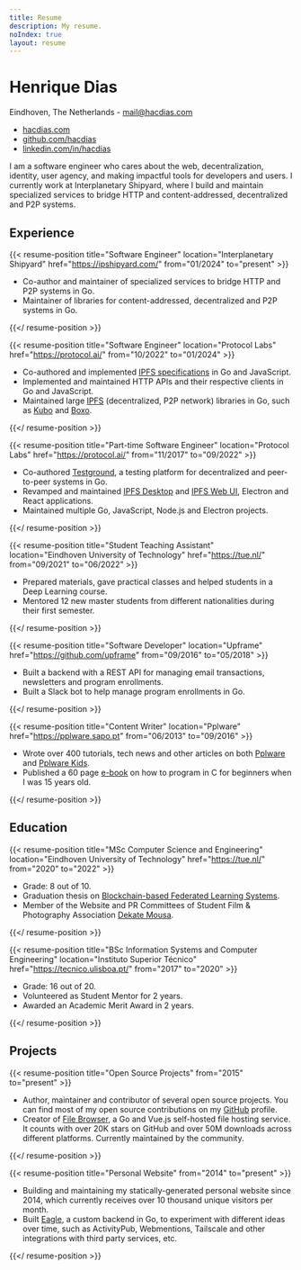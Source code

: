 ```yaml
---
title: Resume
description: My resume.
noIndex: true
layout: resume
---
```


<!--more-->

<div id="resume-header">
  <div>

  # Henrique Dias

  Eindhoven, The Netherlands - [mail@hacdias.com](mailto:mail@hacdias.com)

  </div>

  - [hacdias.com](https://hacdias.com)
  - [github.com/hacdias](https://github.com/hacdias)
  - [linkedin.com/in/hacdias](https://www.linkedin.com/in/hacdias/)

</div>

I am a software engineer who cares about the web, decentralization, identity, user agency, and making impactful tools for developers and users. I currently work at Interplanetary Shipyard, where I build and maintain specialized services to bridge HTTP and content-addressed, decentralized and P2P systems.

## Experience

{{< resume-position title="Software Engineer" location="Interplanetary Shipyard" href="https://ipshipyard.com/" from="01/2024" to="present" >}}

- Co-author and maintainer of specialized services to bridge HTTP and P2P systems in Go.
- Maintainer of libraries for content-addressed, decentralized and P2P systems in Go.

{{</ resume-position >}}

{{< resume-position title="Software Engineer" location="Protocol Labs" href="https://protocol.ai/" from="10/2022" to="01/2024" >}}

- Co-authored and implemented [IPFS specifications](https://specs.ipfs.tech/) in Go and JavaScript.
- Implemented and maintained HTTP APIs and their respective clients in Go and JavaScript.
- Maintained large [IPFS](https://ipfs.tech/) (decentralized, P2P network) libraries in Go, such as [Kubo](https://github.com/ipfs/kubo) and [Boxo](https://github.com/ipfs/boxo).

{{</ resume-position >}}

{{< resume-position title="Part-time Software Engineer" location="Protocol Labs" href="https://protocol.ai/" from="11/2017" to="09/2022" >}}

- Co-authored [Testground](http://testground.ai/), a testing platform for decentralized and peer-to-peer systems in Go.
- Revamped and maintained [IPFS Desktop](https://github.com/ipfs/ipfs-desktop) and [IPFS Web UI](https://github.com/ipfs/ipfs-webui), Electron and React applications.
- Maintained multiple Go, JavaScript, Node.js and Electron projects.

{{</ resume-position >}}

{{< resume-position title="Student Teaching Assistant" location="Eindhoven University of Technology" href="https://tue.nl/" from="09/2021" to="06/2022" >}}

- Prepared materials, gave practical classes and helped students in a Deep Learning course.
- Mentored 12 new master students from different nationalities during their first semester.

{{</ resume-position >}}

{{< resume-position title="Software Developer" location="Upframe" href="https://github.com/upframe" from="09/2016" to="05/2018" >}}

- Built a backend with a REST API for managing email transactions, newsletters and program enrollments.
- Built a Slack bot to help manage program enrollments in Go.

{{</ resume-position >}}

{{< resume-position title="Content Writer" location="Pplware" href="https://pplware.sapo.pt" from="06/2013" to="09/2016" >}}

- Wrote over 400 tutorials, tech news and other articles on both [Pplware](https://pplware.sapo.pt/author/henrique_dias/) and [Pplware Kids](https://kids.pplware.sapo.pt/author/henrique_dias/).
- Published a 60 page [e-book](https://cdn.hacdias.com/media/aprenda-a-programar.pdf) on how to program in C for beginners when I was 15 years old.

{{</ resume-position >}}

## Education

{{< resume-position title="MSc Computer Science and Engineering" location="Eindhoven University of Technology" href="https://tue.nl/" from="2020" to="2022" >}}

- Grade: 8 out of 10.
- Graduation thesis on [Blockchain-based Federated Learning Systems](https://hacdias.com/2022/09/07/thesis-blocklearning-framework/).
- Member of the Website and PR Committees of Student Film & Photography Association [Dekate Mousa](https://dekatemousa.nl/).

{{</ resume-position >}}

{{< resume-position title="BSc Information Systems and Computer Engineering" location="Instituto Superior Técnico" href="https://tecnico.ulisboa.pt/" from="2017" to="2020" >}}

- Grade: 16 out of 20.
- Volunteered as Student Mentor for 2 years.
- Awarded an Academic Merit Award in 2 years.

{{</ resume-position >}}

## Projects

{{< resume-position title="Open Source Projects" from="2015" to="present" >}}

- Author, maintainer and contributor of several open source projects. You can find most of my open source contributions on my [GitHub](https://github.com/hacdias) profile.
- Creator of [File Browser](https://github.com/filebrowser/filebrowser), a Go and Vue.js self-hosted file hosting service. It counts with over 20K stars on GitHub and over 50M downloads across different platforms. Currently maintained by the community.

{{</ resume-position >}}

{{< resume-position title="Personal Website" from="2014" to="present" >}}

- Building and maintaining my statically-generated personal website since 2014, which currently receives over 10 thousand unique visitors per month.
- Built [Eagle](https://github.com/hacdias/eagle), a custom backend in Go, to experiment with different ideas over time, such as ActivityPub, Webmentions, Tailscale and other integrations with third party services, etc.

{{</ resume-position >}}
